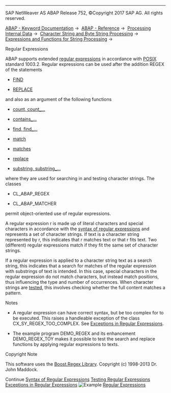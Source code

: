   

* * *

SAP NetWeaver AS ABAP Release 752, ©Copyright 2017 SAP AG. All rights reserved.

[ABAP - Keyword Documentation](javascript:call_link\('abenabap.htm'\)) →  [ABAP - Reference](javascript:call_link\('abenabap_reference.htm'\)) →  [Processing Internal Data](javascript:call_link\('abenabap_data_working.htm'\)) →  [Character String and Byte String Processing](javascript:call_link\('abenabap_data_string.htm'\)) →  [Expressions and Functions for String Processing](javascript:call_link\('abenstring_processing_expr_func.htm'\)) → 

Regular Expressions

ABAP supports extended [regular expressions](javascript:call_link\('abenregular_expression_glosry.htm'\) "Glossary Entry") in accordance with [POSIX](http://www.pasc.org/) standard 1003.2. Regular expressions can be used after the addition REGEX of the statements

-   [FIND](javascript:call_link\('abapfind_pattern.htm'\))

-   [REPLACE](javascript:call_link\('abapreplace_in_pattern.htm'\))

and also as an argument of the following functions

-   [count, count\_...](javascript:call_link\('abencount_functions.htm'\))

-   [contains\_...](javascript:call_link\('abencontains_functions.htm'\))

-   [find, find\_...](javascript:call_link\('abensearch_functions.htm'\))

-   [match](javascript:call_link\('abenmatch_functions.htm'\))

-   [matches](javascript:call_link\('abenmatches_functions.htm'\))

-   [replace](javascript:call_link\('abenreplace_functions.htm'\))

-   [substring, substring\_...](javascript:call_link\('abensubstring_functions.htm'\))

where they are used for searching in and testing character strings. The classes

-   CL\_ABAP\_REGEX

-   CL\_ABAP\_MATCHER

permit object-oriented use of regular expressions.

A regular expression r is made up of literal characters and special characters in accordance with the [syntax of regular expressions](javascript:call_link\('abenregex_syntax.htm'\)) and represents a set of character strings. If text is a character string represented by r, this indicates that r matches text or that r fits text. Two (different) regular expressions match if they fit the same set of character strings.

If a regular expression is applied to a character string text as a search string, this indicates that a search for matches of the regular expression with substrings of text is intended. In this case, special characters in the regular expression do not match characters, but instead match positions, thus influencing the type and number of occurrences. When character strings are [tested](javascript:call_link\('abenregex_test.htm'\)), this involves checking whether the full content matches a pattern.

Notes

-   A regular expression can have correct syntax, but be too complex for to be executed. This raises a handleable exception of the class CX\_SY\_REGEX\_TOO\_COMPLEX. See [Exceptions in Regular Expressions](javascript:call_link\('abenregex_exceptions.htm'\)).

-   The example program DEMO\_REGEX and its enhancement DEMO\_REGEX\_TOY makes it possible to test the search and replace functions by applying regular expressions to texts.

Copyright Note

This software uses the [Boost.Regex Library](http://www.boost.org/doc/libs/1_61_0/libs/regex/doc/html/index.html). Copyright (c) 1998-2013 Dr. John Maddock.

Continue
[Syntax of Regular Expressions](javascript:call_link\('abenregex_syntax.htm'\))
[Testing Regular Expressions](javascript:call_link\('abenregex_test.htm'\))
[Exceptions in Regular Expressions](javascript:call_link\('abenregex_exceptions.htm'\))
![Example](exa.gif "Example") [Regular Expressions](javascript:call_link\('abenregex_abexa.htm'\))